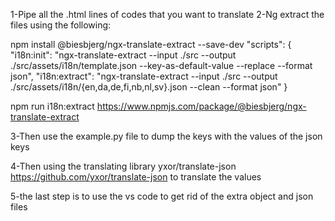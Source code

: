1-Pipe all the .html lines of codes that you want to translate
2-Ng extract the files using the following:

npm install @biesbjerg/ngx-translate-extract --save-dev
"scripts": {
  "i18n:init": "ngx-translate-extract --input ./src --output ./src/assets/i18n/template.json --key-as-default-value --replace --format json",
  "i18n:extract": "ngx-translate-extract --input ./src --output ./src/assets/i18n/{en,da,de,fi,nb,nl,sv}.json --clean --format json"
}

npm run i18n:extract
https://www.npmjs.com/package/@biesbjerg/ngx-translate-extract

3-Then use the example.py file to dump the keys with the values of the json keys

4-Then using the translating library yxor/translate-json https://github.com/yxor/translate-json to translate the values

5-the last step is to use the vs code to get rid of the extra object and json files
